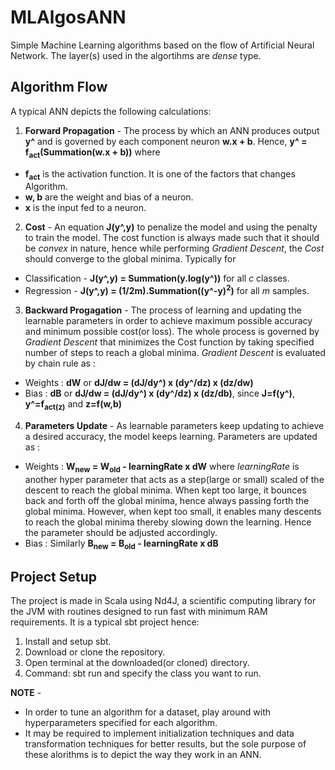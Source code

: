 # MLAlgosANN
Simple Machine Learning algorithms based on the flow of Artificial Neural Network. The layer(s) used in the algortihms are *dense* type.

## Algorithm Flow
A typical ANN depicts the following calculations:

1. **Forward Propagation** - 
The process by which an ANN produces output **y^** and is governed by each component neuron **w.x + b**. Hence, **y^ = f<sub>act</sub>(Summation(w.x + b))** where
* **f<sub>act</sub>** is the activation function. It is one of the factors that changes Algorithm.
* **w, b** are the weight and bias of a neuron.
* **x** is the input fed to a neuron.

2. **Cost** - An equation **J(y^,y)** to penalize the model and using the penalty to train the model. The cost function is always made such that it should be *convex* in nature, hence while performing *Gradient Descent*, the *Cost* should converge to the global minima. Typically for 
* Classification - **J(y^,y) = Summation(y.log(y^))** for all *c* classes.
* Regression - **J(y^,y) = (1/2m).Summation((y^-y)<sup>2</sup>)** for all *m* samples.

3. **Backward Progagation** - The process of learning and updating the learnable parameters in order to achieve maximum possible accuracy and minimum possible cost(or loss). The whole process is governed by *Gradient Descent* that minimizes the Cost function by taking specified number of steps to reach a global minima. *Gradient Descent* is evaluated by chain rule as :
* Weights : **dW** or **dJ/dw = (dJ/dy^) x (dy^/dz) x (dz/dw)**
* Bias : **dB** or **dJ/dw = (dJ/dy^) x (dy^/dz) x (dz/db)**, since **J=f(y^)**, **y^=f<sub>act</act>(z)** and **z=f(w,b)** 

4. **Parameters Update** - As learnable parameters keep updating to achieve a desired accuracy, the model keeps learning. Parameters are updated as :
* Weights : **W<sub>new</sub> = W<sub>old</sub> - learningRate x dW** where *learningRate* is another hyper parameter that acts as a step(large or small) scaled of the descent to reach the global minima. When kept too large, it bounces back and forth off the global minima, hence always passing forth the global minima. However, when kept too small, it enables many descents to reach the global minima thereby slowing down the learning. Hence the parameter should be adjusted accordingly.
* Bias : Similarly **B<sub>new</sub> = B<sub>old</sub> - learningRate x dB**

## Project Setup
The project is made in Scala using Nd4J, a scientific computing library for the JVM with routines designed to run fast with minimum RAM requirements. It is a typical sbt project hence:
1. Install and setup sbt.
2. Download or clone the repository.
3. Open terminal at the downloaded(or cloned) directory.
4. Command: sbt run and specify the class you want to run.

**NOTE** - 
* In order to tune an algorithm for a dataset, play around with hyperparameters specified for each algorithm.
* It may be required to implement initialization techniques and data transformation techniques for better results, but the sole purpose of these alorithms is to depict the way they work in an ANN. 
